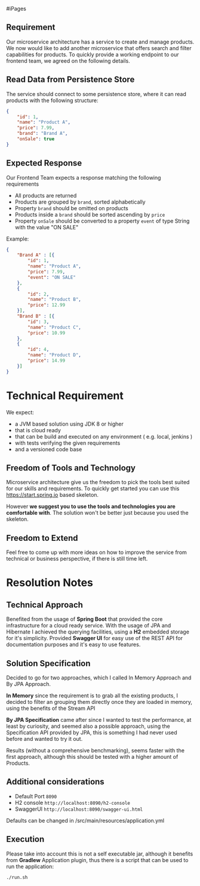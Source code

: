 #iPages

## Requirement

Our microservice architecture has a service to create and manage products. We now would like to add another microservice that offers search and filter capabilities for products. To quickly provide a working endpoint to our frontend team, we agreed on the following details.

## Read Data from Persistence Store

The service should connect to some persistence store, where it can read products with the following structure:

```JSON
{
	"id": 1,
	"name": "Product A",
	"price": 7.99,
	"brand": "Brand A",
	"onSale": true
}
```

Expected Response
- 
Our Frontend Team expects a response matching the following requirements

- All products are returned
- Products are grouped by `brand`, sorted alphabetically
- Property `brand` should be omitted on products
- Products inside a `brand` should be sorted ascending by `price`
- Property `onSale` should be converted to a property `event` of type String with the value "ON SALE"

Example:

```JSON
{
	"Brand A" : [{
		"id": 1,
		"name": "Product A",
		"price": 7.99,
		"event": "ON SALE"
	},
	{
		"id": 2,
		"name": "Product B",
		"price": 12.99
	}],
	"Brand B" : [{
		"id": 3,
		"name": "Product C",
		"price": 10.99
	},
	{
		"id": 4,
		"name": "Product D",
		"price": 14.99
	}]
}
```

# Technical Requirement  

We expect:  
 - a JVM based solution using JDK 8 or higher
 - that is cloud ready
 - that can be build and executed on any environment ( e.g. local, jenkins )
 - with tests verifying the given requirements 
 - and  a versioned code base

## Freedom of Tools and Technology

Microservice architecture give us the freedom to pick the tools best suited for our skills and requirements.
To quickly get started you can use this https://start.spring.io based skeleton. 

However **we suggest you to use the tools and technologies you are comfortable with**. The solution won't be better just because you used the skeleton. 

## Freedom to Extend
Feel free to come up with more ideas on how to improve the service from technical or business perspective, if there is still time left.

# Resolution Notes

## Technical Approach
Benefited from the usage of __Spring Boot__ that provided the core infrastructure for a cloud ready service.
With the usage of JPA and Hibernate I achieved the querying facilities, using a __H2__ embedded storage for it's simplicity.
Provided __Swagger UI__ for easy use of the REST API for documentation purposes and it's easy to use features.


## Solution Specification

Decided to go for two approaches, which I called In Memory Approach and By JPA Approach.
 
__In Memory__ since the requirement is to grab all the existing products, I decided to filter an grouping them directly
once they are loaded in memory, using the benefits of the Stream API

__By JPA Specification__ came after since I wanted to test the performance, at least by curiosity, and seemed also
a possible approach, using the Specification API provided by JPA, this is something I had never used before and wanted 
to try it out.

Results (without a comprehensive benchmarking), seems faster with the first approach, although this should be tested with a
higher amount of Products.

## Additional considerations

- Default Port ```8090```
- H2 console ```http://localhost:8090/h2-console``` 
- SwaggerUI ```http://localhost:8090/swagger-ui.html```

Defaults can be changed in /src/main/resources/application.yml

## Execution

Please take into account this is not a self executable jar, although it benefits from __Gradlew__ Application plugin, 
thus there is a script that can be used to run the application:

```./run.sh```


 
 